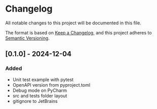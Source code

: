 # Changelog

All notable changes to this project will be documented in this file.

The format is based on [Keep a Changelog](https://keepachangelog.com/en/1.1.0/),
and this project adheres to [Semantic Versioning](https://semver.org/spec/v2.0.0.html).

## [0.1.0] - 2024-12-04

### Added

- Unit test example with pytest
- OpenAPI version from pyproject.toml
- Debug mode on PyCharm
- src and tests folder layout
- gitignore to JetBrains
